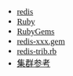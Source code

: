 <span  style="font-family: Simsun,serif; font-size: 17px; ">

- [redis](https://github.com/tporadowski/redis/releases)
- [Ruby]()
- [RubyGems]()
- [redis-xxx.gem]()
- [redis-trib.rb](https://github.com/beebol/redis-trib.rb)
- [集群参考](https://blog.csdn.net/zhejiangjjw/article/details/79761190)


</span>